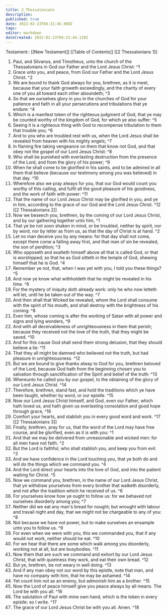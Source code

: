 ```yaml
---
title: 2_Thessalonians
description: 
published: true
date: 2022-02-23T04:31:45.960Z
tags: 
editor: markdown
dateCreated: 2022-02-23T04:31:44.119Z
---
```


 Testament:: [[New Testament]]
 [[Table of Contents]]
 [[2 Thessalonians 1]]
 1. Paul, and Silvanus, and Timotheus, unto the church of the Thessalonians in God our Father and the Lord Jesus Christ: ^1
 2. Grace unto you, and peace, from God our Father and the Lord Jesus Christ. ^2
 3. We are bound to thank God always for you, brethren, as it is meet, because that your faith groweth exceedingly, and the charity of every one of you all toward each other aboundeth; ^3
 4. So that we ourselves glory in you in the churches of God for your patience and faith in all your persecutions and tribulations that ye endure: ^4
 5. Which is a manifest token of the righteous judgment of God, that ye may be counted worthy of the kingdom of God, for which ye also suffer: ^5
 6. Seeing it is a righteous thing with God to recompense tribulation to them that trouble you; ^6
 7. And to you who are troubled rest with us, when the Lord Jesus shall be revealed from heaven with his mighty angels, ^7
 8. In flaming fire taking vengeance on them that know not God, and that obey not the gospel of our Lord Jesus Christ: ^8
 9. Who shall be punished with everlasting destruction from the presence of the Lord, and from the glory of his power; ^9
 10. When he shall come to be glorified in his saints, and to be admired in all them that believe (because our testimony among you was believed) in that day. ^10
 11. Wherefore also we pray always for you, that our God would count you worthy of this calling, and fulfil all the good pleasure of his goodness, and the work of faith with power: ^11
 12. That the name of our Lord Jesus Christ may be glorified in you, and ye in him, according to the grace of our God and the Lord Jesus Christ. ^12
 [[2 Thessalonians 2]]
 1. Now we beseech you, brethren, by the coming of our Lord Jesus Christ, and by our gathering together unto him, ^1
 2. That ye be not soon shaken in mind, or be troubled, neither by spirit, nor by word, nor by letter as from us, as that the day of Christ is at hand. ^2
 3. Let no man deceive you by any means: for that day shall not come, except there come a falling away first, and that man of sin be revealed, the son of perdition; ^3
 4. Who opposeth and exalteth himself above all that is called God, or that is worshipped; so that he as God sitteth in the temple of God, shewing himself that he is God. ^4
 5. Remember ye not, that, when I was yet with you, I told you these things? ^5
 6. And now ye know what withholdeth that he might be revealed in his time. ^6
 7. For the mystery of iniquity doth already work: only he who now letteth will let, until he be taken out of the way. ^7
 8. And then shall that Wicked be revealed, whom the Lord shall consume with the spirit of his mouth, and shall destroy with the brightness of his coming: ^8
 9. Even him, whose coming is after the working of Satan with all power and signs and lying wonders, ^9
 10. And with all deceivableness of unrighteousness in them that perish; because they received not the love of the truth, that they might be saved. ^10
 11. And for this cause God shall send them strong delusion, that they should believe a lie: ^11
 12. That they all might be damned who believed not the truth, but had pleasure in unrighteousness. ^12
 13. But we are bound to give thanks alway to God for you, brethren beloved of the Lord, because God hath from the beginning chosen you to salvation through sanctification of the Spirit and belief of the truth: ^13
 14. Whereunto he called you by our gospel, to the obtaining of the glory of our Lord Jesus Christ. ^14
 15. Therefore, brethren, stand fast, and hold the traditions which ye have been taught, whether by word, or our epistle. ^15
 16. Now our Lord Jesus Christ himself, and God, even our Father, which hath loved us, and hath given us everlasting consolation and good hope through grace, ^16
 17. Comfort your hearts, and stablish you in every good word and work. ^17
 [[2 Thessalonians 3]]
 1. Finally, brethren, pray for us, that the word of the Lord may have free course, and be glorified, even as it is with you: ^1
 2. And that we may be delivered from unreasonable and wicked men: for all men have not faith. ^2
 3. But the Lord is faithful, who shall stablish you, and keep you from evil. ^3
 4. And we have confidence in the Lord touching you, that ye both do and will do the things which we command you. ^4
 5. And the Lord direct your hearts into the love of God, and into the patient waiting for Christ. ^5
 6. Now we command you, brethren, in the name of our Lord Jesus Christ, that ye withdraw yourselves from every brother that walketh disorderly, and not after the tradition which he received of us. ^6
 7. For yourselves know how ye ought to follow us: for we behaved not ourselves disorderly among you; ^7
 8. Neither did we eat any man's bread for nought; but wrought with labour and travail night and day, that we might not be chargeable to any of you: ^8
 9. Not because we have not power, but to make ourselves an ensample unto you to follow us. ^9
 10. For even when we were with you, this we commanded you, that if any would not work, neither should he eat. ^10
 11. For we hear that there are some which walk among you disorderly, working not at all, but are busybodies. ^11
 12. Now them that are such we command and exhort by our Lord Jesus Christ, that with quietness they work, and eat their own bread. ^12
 13. But ye, brethren, be not weary in well doing. ^13
 14. And if any man obey not our word by this epistle, note that man, and have no company with him, that he may be ashamed. ^14
 15. Yet count him not as an enemy, but admonish him as a brother. ^15
 16. Now the Lord of peace himself give you peace always by all means. The Lord be with you all. ^16
 17. The salutation of Paul with mine own hand, which is the token in every epistle: so I write. ^17
 18. The grace of our Lord Jesus Christ be with you all. Amen. ^18
